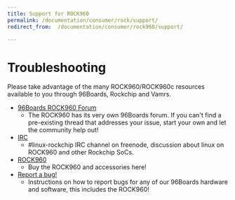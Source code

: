 ```yaml
---
title: Support for ROCK960
permalink: /documentation/consumer/rock/support/
redirect_from:  /documentation/consumer/rock960/support/

---
```


# Troubleshooting

Please take advantage of the many ROCK960/ROCK960c resources available to you through 96Boards, Rockchip and Vamrs.

- [96Boards ROCK960 Forum](https://discuss.96boards.org/c/products/rock960)
   - The ROCK960 has its very own 96Boards forum. If you can't find a pre-existing thread that addresses your issue, start your own and let the community help out!
- [IRC](http://webchat.freenode.net/?channels=linux-rockchip)
   - \#linux-rockchip IRC channel on freenode, discussion about linux on ROCK960 and other Rockchip SoCs.
- [ROCK960](buy/)
   - Buy the ROCK960 and accessories here!
- [Report a bug!](/documentation/Extras/Report_a_bug/)
   - Instructions on how to report bugs for any of our 96Boards hardware and software, this includes the ROCK960!
